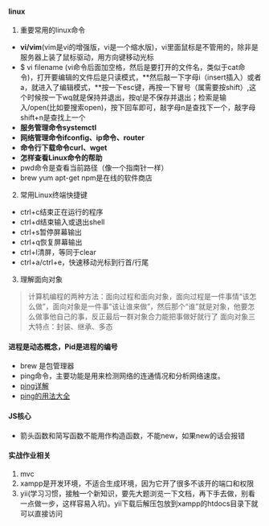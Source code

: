 #### linux
1. 重要常用的linux命令
* **vi/vim**(vim是vi的增强版，vi是一个缩水版)，vi里面鼠标是不管用的，除非是服务器上装了鼠标驱动，用方向键移动光标
* $ vi filename (vi命令后面加空格，然后是要打开的文件名，类似于cat命令)，打开要编辑的文件后是只读模式，**然后敲一下字母i（insert插入）或者a，就进入了编辑模式，**按一下esc键，再按一下冒号（属需要按shift）,这个时候按一下wq就是保持并退出，按q!是不保存并退出；检索是输入/open(比如要搜索open)，按下回车即可，敲字母n是查找下一个，敲字母shift+n是查找上一个
* **服务管理命令systemctl**
* **网络管理命令ifconfig、ip命令、router**
* **命令行下载命令curl、wget**
* **怎样查看Linux命令的帮助**
* pwd命令是查看当前路径（像一个指南针一样）
* brew yum apt-get npm是在线的软件商店
2. 常用Linux终端快捷键
* ctrl+c结束正在运行的程序
* ctrl+d结束输入或退出shell
* ctrl+s暂停屏幕输出
* ctrl+q恢复屏幕输出
* ctrl+l清屏，等同于clear
* ctrl+a/ctrl+e，快速移动光标到行首/行尾
3. 理解面向对象
> 计算机编程的两种方法：面向过程和面向对象，面向过程是一件事情“该怎么做”，面向对象是一件事“该让谁来做”，然后那个“谁”就是对象，他要怎么做事他自己的事，反正最后一群对象合力能把事做好就行了
> 面向对象三大特点：封装、继承、多态

#### 进程是动态概念，Pid是进程的编号
* brew 是包管理器
* ping命令，主要功能是用来检测网络的连通情况和分析网络速度。
* [ping详解](https://blog.csdn.net/hezeyujiang/article/details/79504038 "ping详解")
* [ping的用法大全](https://blog.csdn.net/sdzg_wq/article/details/629378 "ping的用法大全")


#### JS核心
* 箭头函数和简写函数不能用作构造函数，不能new，如果new的话会报错
#### 实战作业相关
1. mvc
2. xampp是开发环境，不适合生成环境，因为它开了很多不该开的端口和权限
2. yii(学习习惯，接触一个新知识，要先大题浏览一下文档，再下手去做，别看一点做一步，这样容易入坑)。yii下载后解压包放到xampp的htdocs目录下就可以直接访问

